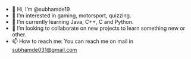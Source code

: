 - 👋 Hi, I’m @subhamde19
- 👀 I’m interested in gaming, motorsport, quizzing.
- 🌱 I’m currently learning Java, C++, C and Python.
- 💞️ I’m looking to collaborate on new projects to learn something new or other.
- 📫 How to reach me: You can reach me on mail in subhamde031@gmail.com

<!---
subhamde19/subhamde19 is a ✨ special ✨ repository because its `README.md` (this file) appears on your GitHub profile.
You can click the Preview link to take a look at your changes.
--->
